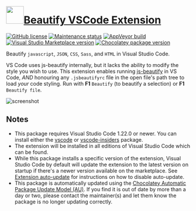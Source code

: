 ﻿# [<img src="https://cdn.jsdelivr.net/gh/dgalbraith/chocolatey-packages@d08e1791b6c7ec1b1fad89e82242d8cc713834f4/icons/vscode-beautify.png" width="48" height="48" />Beautify VSCode Extension](<https://chocolatey.org/packages/vscode-beautify>)

[![GitHub license](https://img.shields.io/github/license/HookyQR/VSCodeBeautify)](https://github.com/HookyQR/VSCodeBeautify/blob/master/LICENSE.txt)
[![Maintenance status](https://img.shields.io/badge/maintained%3F-yes-green.svg)](https://github.com/dgalbraith/chocolatey-packages/graphs/commit-activity)
[![AppVeyor build](https://img.shields.io/appveyor/ci/dgalbraith/chocolatey-packages)](https://ci.appveyor.com/project/dgalbraith/chocolatey-packages)
[![Visual Studio Marketplace version](https://img.shields.io/visual-studio-marketplace/v/HookyQR.beautify?label=Marketplace)](https://marketplace.visualstudio.com/items?itemName=HookyQR.beautify)
[![Chocolatey package version](https://img.shields.io/chocolatey/v/vscode-beautify?label=Chocolatey)](https://chocolatey.org/packages/vscode-beautify)

Beautify `javascript`, `JSON`, `CSS`, `Sass`, and `HTML` in Visual Studio Code.

VS Code uses js-beautify internally, but it lacks the ability to modify the style you wish to use. This extension enables running [js-beautify](http://jsbeautifier.org/) in VS Code, *AND* honouring any `.jsbeautifyrc` file in the open file's path tree to load *your* code styling. Run with **F1** `Beautify` (to beautify a selection) or **F1** `Beautify file`.

![screenshot](https://cdn.jsdelivr.net/gh/dgalbraith/chocolatey-packages@d08e1791b6c7ec1b1fad89e82242d8cc713834f4/automatic/vscode-beautify/screenshot.png)

## Notes

* This package requires Visual Studio Code 1.22.0 or newer.
  You can install either the [vscode](https://chocolatey.org/packages/vscode) or [vscode-insiders](https://chocolatey.org/packages/vscode-insiders) package.
* The extension will be installed in all editions of Visual Studio Code which can be found.
* While this package installs a specific version of the extension, Visual Studio Code by default will update the extension to the latest version on startup if there's a newer version available on the marketplace.
  See [Extension auto-update](https://code.visualstudio.com/docs/editor/extension-gallery#_extension-autoupdate) for instructions on how to disable auto-update.
* This package is automatically updated using the [Chocolatey Automatic Package Update Model (AU)](https://github.com/majkinetor/au/blob/master/README.md).
  If you find it is out of date by more than a day or two, please contact the maintainer(s) and let them know the package is no longer updating correctly.
